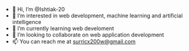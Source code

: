 - 👋 Hi, I’m @Ishtiak-20
- 👀 I’m interested in web development, machine learning and artificial intelligence
- 🌱 I’m currently learning web develoment
- 💞️ I’m looking to collaborate on web application development
- 📫 You can reach me at surricx200w@gmail.com

<!---
Ishtiak-20/Ishtiak-20 is a ✨ special ✨ repository because its `README.md` (this file) appears on your GitHub profile.
You can click the Preview link to take a look at your changes.
--->
